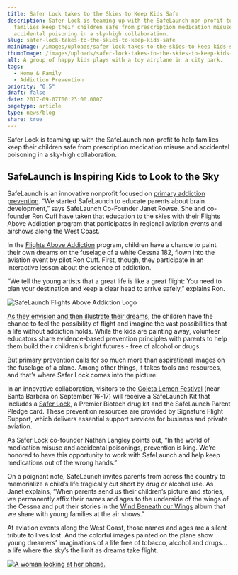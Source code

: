 ```yaml
---
title: Safer Lock takes to the Skies to Keep Kids Safe
description: Safer Lock is teaming up with the SafeLaunch non-profit to help
  families keep their children safe from prescription medication misuse and
  accidental poisoning in a sky-high collaboration.
slug: safer-lock-takes-to-the-skies-to-keep-kids-safe
mainImage: /images/uploads/safer-lock-takes-to-the-skies-to-keep-kids-safe-1.jpg
thumbImage: /images/uploads/safer-lock-takes-to-the-skies-to-keep-kids-safe-1.jpg
alt: A group of happy kids plays with a toy airplane in a city park.
tags:
  - Home & Family
  - Addiction Prevention
priority: "0.5"
draft: false
date: 2017-09-07T00:23:00.000Z
pagetype: article
type: news/blog
share: true
---
```

Safer Lock is teaming up with the SafeLaunch non-profit to help families keep their children safe from prescription medication misuse and accidental poisoning in a sky-high collaboration.

## SafeLaunch is Inspiring Kids to Look to the Sky

SafeLaunch is an innovative nonprofit focused on [primary addiction prevention](http://www.safelaunch.org/what-is-primary-prevention/). “We started SafeLaunch to educate parents about brain development,” says SafeLaunch Co-Founder Janet Rowse. She and co-founder Ron Cuff have taken that education to the skies with their Flights Above Addiction program that participates in regional aviation events and airshows along the West Coast.

In the [Flights Above Addiction](https://www.safelaunch.org/flights_above_addiction) program, children have a chance to paint their own dreams on the fuselage of a white Cessna 182, flown into the aviation event by pilot Ron Cuff. First, though, they participate in an interactive lesson about the science of addiction.

“We tell the young artists that a great life is like a great flight: You need to plan your destination and keep a clear head to arrive safely,” explains Ron.



![SafeLaunch Flights Above Addiction Logo](/images/uploads/safe-launch.png)

[As they envision and then illustrate their dreams](https://www.youtube.com/watch?v=5RlAHOF26Tk), the children have the chance to feel the possibility of flight and imagine the vast possibilities that a life without addiction holds. While the kids are painting away, volunteer educators share evidence-based prevention principles with parents to help them build their children’s bright futures - free of alcohol or drugs.

But primary prevention calls for so much more than aspirational images on the fuselage of a plane. Among other things, it takes tools and resources, and that’s where Safer Lock comes into the picture.

In an innovative collaboration, visitors to the [Goleta Lemon Festival](http://www.lemonfestival.com/) (near Santa Barbara on September 16-17) will receive a SafeLaunch Kit that includes a [Safer Lock](http://saferlock.wpengine.com/), a Premier Biotech drug kit and the SafeLaunch Parent Pledge card. These prevention resources are provided by Signature Flight Support, which delivers essential support services for business and private aviation.

As Safer Lock co-founder Nathan Langley points out, “In the world of medication misuse and accidental poisonings, prevention is king. We’re honored to have this opportunity to work with SafeLaunch and help keep medications out of the wrong hands.”

On a poignant note, SafeLaunch invites parents from across the country to memorialize a child’s life tragically cut short by drug or alcohol use. As Janet explains, “When parents send us their children’s picture and stories, we permanently affix their names and ages to the underside of the wings of the Cessna and put their stories in the [Wind Beneath our Wings](http://www.safelaunch.org/lift-your-child-up-to-save-a-life/) album that we share with young families at the air shows.”

At aviation events along the West Coast, those names and ages are a silent tribute to lives lost. And the colorful images painted on the plane show young dreamers’ imaginations of a life free of tobacco, alcohol and drugs…a life where the sky’s the limit as dreams take flight.

[![A woman looking at her phone.](/images/uploads/rxguardian-well-rx-graphic.jpg "Save up to 80 percent on prescription drugs.")](https://www.wellrx.com/rx-discount-card/enroll/?invitecode=SaferLock%20&utm_source=SaferLock%20&utm_medium=affiliate&utm_campaign=%3cblogs%3E "WellRx Link")